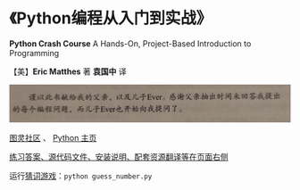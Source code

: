 # 《Python编程从入门到实战》

**Python Crash Course** A Hands-On, Project-Based Introduction to Programming

【美】**Eric Matthes** 著 **袁国中** 译

![thanks-message](images/thanks-message.jpg)

[图灵社区](http://www.ituring.com.cn/) 、 [Python 主页](http://python.org/)

[练习答案、源代码文件、安装说明、配套资源翻译等在页面右侧](http://www.ituring.com.cn/book/1861)

运行[猜词游戏](./guess_number.py)：`python guess_number.py`
